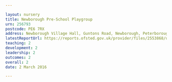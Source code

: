 ```yaml
---

layout: nursery
title: Newborough Pre-School Playgroup
urn: 256793
postcode: PE6 7RX
address: Newborough Village Hall, Guntons Road, Newborough, Peterborough, PE6 7RX
latestReportUrl: https://reports.ofsted.gov.uk/provider/files/2553868/urn/256793.pdf
teaching: 2
development: 2
leadership: 2
outcomes: 2
overall: 2
date: 2 March 2016

---
```


